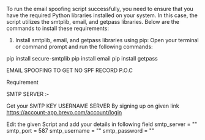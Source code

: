 To run the email spoofing script successfully, you need to ensure that you have the required Python libraries installed on your system. In this case, the script utilizes the smtplib, email, and getpass libraries. Below are the commands to install these requirements:

1. Install smtplib, email, and getpass libraries using pip:
Open your terminal or command prompt and run the following commands:

pip install secure-smtplib
pip install email
pip install getpass

EMAIL SPOOFING TO GET NO SPF RECORD P.O.C

Requirement

SMTP SERVER :- 

Get your SMTP KEY USERNAME SERVER By signing up on given link
https://account-app.brevo.com/account/login 

Edit the given Script and add your details in following field 
smtp_server = ""
smtp_port = 587
smtp_username = ""
smtp_password = ""    
